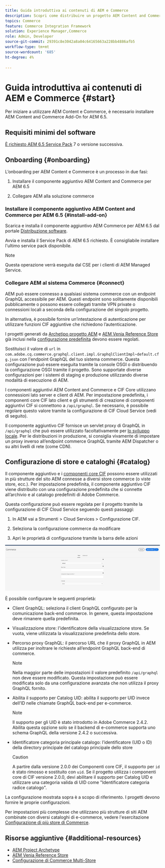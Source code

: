 ```yaml
---
title: Guida introduttiva ai contenuti di AEM e Commerce
description: Scopri come distribuire un progetto AEM Content and Commerce.
topics: Commerce
feature: Commerce Integration Framework
solution: Experience Manager,Commerce
role: Admin, Developer
source-git-commit: 29391c8e3042a8a04c64165663a228bb4886afb5
workflow-type: tm+mt
source-wordcount: '685'
ht-degree: 4%

---
```


# Guida introduttiva ai contenuti di AEM e Commerce {#start}

Per iniziare a utilizzare AEM Content e Commerce, è necessario installare AEM Content and Commerce Add-On for AEM 6.5.

## Requisiti minimi del software

[È richiesto AEM 6.5 Service Pack](https://experience.adobe.com/#/downloads/content/software-distribution/it/aem.html) 7 o versione successiva.

## Onboarding {#onboarding}

L’onboarding per AEM Content e Commerce è un processo in due fasi:

1. Installare il componente aggiuntivo AEM Content and Commerce per AEM 6.5

2. Collegare AEM alla soluzione commerce

### Installare il componente aggiuntivo AEM Content and Commerce per AEM 6.5 {#install-add-on}

Scarica e installa il componente aggiuntivo AEM Commerce per AEM 6.5 dal portale [Distribuzione software](https://experience.adobe.com/#/downloads/content/software-distribution/it/aem.html).

Avvia e installa il Service Pack di AEM 6.5 richiesto. È consigliabile installare l&#39;ultimo service pack disponibile.

>[!NOTE]
>
>Questa operazione verrà eseguita dal CSE per i clienti di AEM Managed Service.

### Collegare AEM al sistema Commerce {#connect}

AEM può essere connesso a qualsiasi sistema commerce con un endpoint GraphQL accessibile per AEM. Questi endpoint sono solitamente disponibili pubblicamente o possono essere collegati tramite VPN private o connessioni locali a seconda della configurazione del singolo progetto.

In alternativa, è possibile fornire un’intestazione di autenticazione per utilizzare funzioni CIF aggiuntive che richiedono l’autenticazione.

I progetti generati da [Archetipo progetto AEM](https://github.com/adobe/aem-project-archetype) e [AEM Venia Reference Store](https://github.com/adobe/aem-cif-guides-venia) già inclusi nella [configurazione predefinita](https://github.com/adobe/aem-cif-guides-venia/blob/main/ui.config/src/main/content/jcr_root/apps/venia/osgiconfig/config/com.adobe.cq.commerce.graphql.client.impl.GraphqlClientImpl~default.cfg.json) devono essere regolati.

Sostituisci il valore di `url` in `com.adobe.cq.commerce.graphql.client.impl.GraphqlClientImpl~default.cfg.json` con l&#39;endpoint GraphQL del tuo sistema commerce. Questa configurazione può essere eseguita tramite la console OSGI o distribuendo la configurazione OSGI tramite il progetto. Sono supportate diverse configurazioni per i sistemi di staging e produzione utilizzando diverse modalità di esecuzione di AEM.

I componenti aggiuntivi AEM Content and Commerce e CIF Core utilizzano connessioni lato server e client di AEM. Per impostazione predefinita, i componenti core CIF lato client e gli strumenti di creazione di componenti aggiuntivi CIF si connettono a `/api/graphql`. Se necessario, è possibile regolare questo valore tramite la configurazione di CIF Cloud Service (vedi di seguito).

Il componente aggiuntivo CIF fornisce un servlet proxy di GraphQL in `/api/graphql` che può essere utilizzato facoltativamente per [lo sviluppo locale](develop.md). Per le distribuzioni in produzione, si consiglia vivamente di impostare un proxy inverso all’endpoint commerce GraphQL tramite AEM Dispatcher o su altri livelli di rete (come CDN).

## Configurazione di store e cataloghi {#catalog}

Il componente aggiuntivo e i [componenti core CIF](https://github.com/adobe/aem-core-cif-components) possono essere utilizzati in più strutture del sito AEM connesse a diversi store commerce (o viste store, ecc.). Per impostazione predefinita, il componente aggiuntivo CIF viene distribuito con una configurazione predefinita che si connette all’archivio e al catalogo predefiniti di Adobe Commerce.

Questa configurazione può essere regolata per il progetto tramite la configurazione di CIF Cloud Service seguendo questi passaggi:

1. In AEM vai a Strumenti > Cloud Services > Configurazione CIF.

2. Seleziona la configurazione commerce da modificare

3. Apri le proprietà di configurazione tramite la barra delle azioni

![Configurazione servizi cloud CIF](/help/commerce/cif/assets/cif-cloud-service-config.png)

È possibile configurare le seguenti proprietà:

- Client GraphQL: seleziona il client GraphQL configurato per la comunicazione back-end commerce. In genere, questa impostazione deve rimanere quella predefinita.
- Visualizzazione store: l&#39;identificatore della visualizzazione store. Se vuota, viene utilizzata la visualizzazione predefinita dello store.
- Percorso proxy GraphQL: il percorso URL che il proxy GraphQL in AEM utilizza per inoltrare le richieste all’endpoint GraphQL back-end di commerce.

  >[!NOTE]
  >
  >Nella maggior parte delle impostazioni il valore predefinito `/api/graphql` non deve essere modificato. Questa impostazione può essere modificata solo da una configurazione avanzata che non utilizza il proxy GraphQL fornito.

- Abilita il supporto per Catalog UID: abilita il supporto per UID invece dell’ID nelle chiamate GraphQL back-end per e-commerce.

  >[!NOTE]
  >
  >Il supporto per gli UID è stato introdotto in Adobe Commerce 2.4.2. Abilita questa opzione solo se il backend di e-commerce supporta uno schema GraphQL della versione 2.4.2 o successiva.

- Identificatore categoria principale catalogo: l’identificatore (UID o ID) della directory principale del catalogo principale dello store

  >[!CAUTION]
  >
  >A partire dalla versione 2.0.0 dei Componenti core CIF, il supporto per `id` è stato rimosso e sostituito con `uid`. Se il progetto utilizza i componenti core di CIF versione 2.0.0, devi abilitare il supporto per Catalog UID e utilizzare una categoria valida di UID come &quot;Identificatore categoria radice catalogo&quot;.

La configurazione mostrata sopra è a scopo di riferimento. I progetti devono fornire le proprie configurazioni.

Per impostazioni più complesse che utilizzano più strutture di siti AEM combinate con diversi cataloghi di e-commerce, vedere l&#39;esercitazione [Configurazione di più store di Commerce](configuring/multi-store-setup.md).

## Risorse aggiuntive {#additional-resources}

- [AEM Project Archetype](https://github.com/adobe/aem-project-archetype)
- [AEM Venia Reference Store](https://github.com/adobe/aem-cif-guides-venia)
- [Configurazione di Commerce Multi-Store](configuring/multi-store-setup.md)
